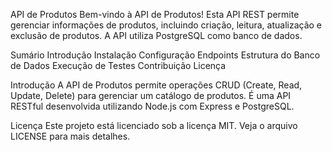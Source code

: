 API de Produtos
Bem-vindo à API de Produtos! Esta API REST permite gerenciar informações de produtos, incluindo criação, leitura, atualização e exclusão de produtos. A API utiliza PostgreSQL como banco de dados.

Sumário
Introdução
Instalação
Configuração
Endpoints
Estrutura do Banco de Dados
Execução de Testes
Contribuição
Licença


Introdução
A API de Produtos permite operações CRUD (Create, Read, Update, Delete) para gerenciar um catálogo de produtos. É uma API RESTful desenvolvida utilizando Node.js com Express e PostgreSQL.

Licença
Este projeto está licenciado sob a licença MIT. Veja o arquivo LICENSE para mais detalhes.






